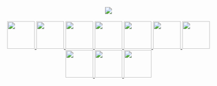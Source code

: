 <div align="center">
  <a href="https://play.google.com/store/apps/dev?id=5328728822471795130">
  <img src="https://user-images.githubusercontent.com/81938036/156929157-f9ca69b0-b785-4fcf-adec-97fb8ca747cc.png">
  </a>
  <br><br>
  
  <a href="https://github.com/ClusterPleiades/KittenCare">
    <img src="https://user-images.githubusercontent.com/81938036/156919918-c1276a5a-65cd-4ee5-ace9-0c316d22074a.png" width="64">
  </a>
  <a href="https://github.com/ClusterPleiades/Pxloader">
    <img src="https://user-images.githubusercontent.com/81938036/150525516-f9652a60-f9e5-42b7-949b-82d32e46bd41.png" width="64">
  </a>
  <a href="https://github.com/ClusterPleiades/SlotGallery">
    <img src="https://user-images.githubusercontent.com/81938036/156864983-3da7004a-7b2e-4306-b834-ab99fe68de83.png" width="64">
  </a>
  <a href="https://github.com/ClusterPleiades/Macroid">
    <img src="https://user-images.githubusercontent.com/81938036/150377691-d84c89eb-df45-4102-b28d-2b198e403fc0.png" width="64">
  </a>
  <a href="https://github.com/ClusterPleiades/PromptBase64">
    <img src="https://user-images.githubusercontent.com/81938036/150636567-2ea5dd2d-00b7-45b6-b2a4-3094232bb495.png" width="64">
  </a>
  <a href="https://github.com/ClusterPleiades/ProfileAdvanced">
    <img src="https://user-images.githubusercontent.com/81938036/150377869-f00727fc-aa8b-4db5-b088-6ff283b83636.png" width="64">
  </a>
  <a href="https://github.com/ClusterPleiades/EnjoyDaegu">
    <img src="https://user-images.githubusercontent.com/81938036/174827242-66d685b7-1921-4989-b601-99af6580447f.png" width="64">
  </a>
  <a href="https://github.com/ClusterPleiades/ScheduleNote">
    <img src="https://user-images.githubusercontent.com/81938036/150636503-0c33c696-1f82-453e-9726-1d45ac9bb409.png" width="64">
  </a>
  <a href="https://github.com/ClusterPleiades/Note">
    <img src="https://user-images.githubusercontent.com/81938036/187353119-9e222229-cb9f-4b4b-952c-83c4509d42ec.png" width="64">
  </a>
    <a href="https://github.com/ClusterPleiades/MusinsaMT">
    <img src="https://user-images.githubusercontent.com/81938036/188302936-e2db4009-cb6c-44b5-9fcc-3a40b9fe6fa7.png" width="64">
  </a>
</div>
